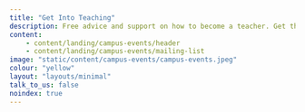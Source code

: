 ```yaml
---
title: "Get Into Teaching"
description: Free advice and support on how to become a teacher. Get the latest information sent straight to your inbox.
content:
    - content/landing/campus-events/header
    - content/landing/campus-events/mailing-list
image: "static/content/campus-events/campus-events.jpeg"
colour: "yellow"
layout: "layouts/minimal"
talk_to_us: false
noindex: true
---
```

